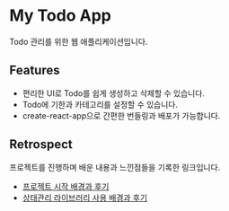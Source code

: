 # My Todo App

Todo 관리를 위한 웹 애플리케이션입니다.

## Features

-   편리한 UI로 Todo를 쉽게 생성하고 삭제할 수 있습니다.
-   Todo에 기한과 카테고리를 설정할 수 있습니다.
-   create-react-app으로 간편한 번들링과 배포가 가능합니다.

## Retrospect

프로젝트를 진행하며 배운 내용과 느낀점들을 기록한 링크입니다.

-   [프로젝트 시작 배경과 후기](https://velog.io/@on002way/todo-service-ver.1-%ED%9A%8C%EA%B3%A0)
-   [상태관리 라이브러리 사용 배경과 후기](https://velog.io/@on002way/todo-service-ver.1-redux-toolkit-refactoring-%ED%9A%8C%EA%B3%A0)
